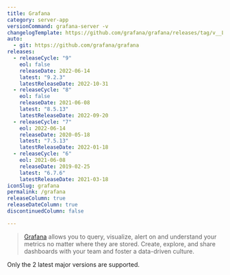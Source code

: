 ```yaml
---
title: Grafana
category: server-app
versionCommand: grafana-server -v
changelogTemplate: https://github.com/grafana/grafana/releases/tag/v__LATEST__
auto:
  - git: https://github.com/grafana/grafana
releases:
  - releaseCycle: "9"
    eol: false
    releaseDate: 2022-06-14
    latest: "9.2.3"
    latestReleaseDate: 2022-10-31
  - releaseCycle: "8"
    eol: false
    releaseDate: 2021-06-08
    latest: "8.5.13"
    latestReleaseDate: 2022-09-20
  - releaseCycle: "7"
    eol: 2022-06-14
    releaseDate: 2020-05-18
    latest: "7.5.13"
    latestReleaseDate: 2022-01-18
  - releaseCycle: "6"
    eol: 2021-06-08
    releaseDate: 2019-02-25
    latest: "6.7.6"
    latestReleaseDate: 2021-03-18
iconSlug: grafana
permalink: /grafana
releaseColumn: true
releaseDateColumn: true
discontinuedColumn: false

---
```


> [Grafana](https://grafana.com/grafana/) allows you to query, visualize, alert on and understand your metrics no matter where they are stored. Create, explore, and share dashboards with your team and foster a data-driven culture.

Only the 2 latest major versions are supported.

